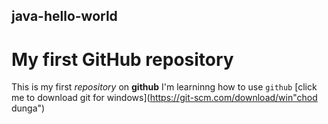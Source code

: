 ## java-hello-world
# My first GitHub repository
This  is  my first  *repository* on **github** I'm learninng how to  use  `github`
[click me to download git for windows](https://git-scm.com/download/win"chod dunga")

